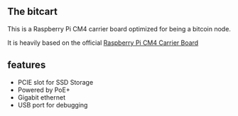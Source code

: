 ## The bitcart
This is a Raspberry Pi CM4 carrier board optimized for being a bitcoin node.

It is heavily based on the official [Raspberry Pi CM4 Carrier Board](https://www.raspberrypi.com/products/compute-module-4-io-board/)

## features
- PCIE slot for SSD Storage
- Powered by PoE+
- Gigabit ethernet
- USB port for debugging
